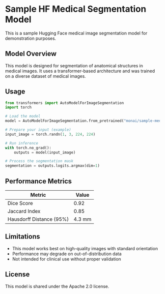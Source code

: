# Sample HF Medical Segmentation Model

This is a sample Hugging Face medical image segmentation model for demonstration purposes.

## Model Overview

This model is designed for segmentation of anatomical structures in medical images. It uses a transformer-based architecture and was trained on a diverse dataset of medical images.

## Usage

```python
from transformers import AutoModelForImageSegmentation
import torch

# Load the model
model = AutoModelForImageSegmentation.from_pretrained("monai/sample-medical-model")

# Prepare your input (example)
input_image = torch.randn(1, 3, 224, 224)

# Run inference
with torch.no_grad():
    outputs = model(input_image)

# Process the segmentation mask
segmentation = outputs.logits.argmax(dim=1)
```

## Performance Metrics

| Metric | Value |
|--------|-------|
| Dice Score | 0.92 |
| Jaccard Index | 0.85 |
| Hausdorff Distance (95%) | 4.3 mm |

## Limitations

- This model works best on high-quality images with standard orientation
- Performance may degrade on out-of-distribution data
- Not intended for clinical use without proper validation

## License

This model is shared under the Apache 2.0 license.